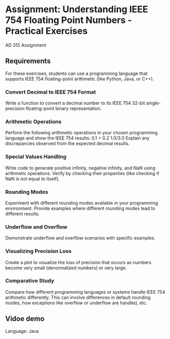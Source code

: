 # Assignment: Understanding IEEE 754 Floating Point Numbers - Practical Exercises
AD 315 Assignment

## Requirements
For these exercises, students can use a programming language that supports IEEE 754 floating-point arithmetic (like Python, Java, or C++).

### Convert Decimal to IEEE 754 Format
Write a function to convert a decimal number to its IEEE 754 32-bit single-precision floating-point binary representation.

### Arithmetic Operations
Perform the following arithmetic operations in your chosen programming language and show the IEEE 754 results:
0.1 + 0.2
1.0/3.0
Explain any discrepancies observed from the expected decimal results.

### Special Values Handling
Write code to generate positive infinity, negative infinity, and NaN using arithmetic operations. Verify by checking their properties (like checking if NaN is not equal to itself).

### Rounding Modes
Experiment with different rounding modes available in your programming environment. Provide examples where different rounding modes lead to different results.

### Underflow and Overflow
Demonstrate underflow and overflow scenarios with specific examples.

### Visualizing Precision Loss
Create a plot to visualize the loss of precision that occurs as numbers become very small (denormalized numbers) or very large.

### Comparative Study
Compare how different programming languages or systems handle IEEE 754 arithmetic differently. This can involve differences in default rounding modes, how exceptions like overflow or underflow are handled, etc.


## Vidoe demo
Language: Java
